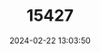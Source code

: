 ---
title: "15427"
category: "Orconectes mississippiensis"
draft: false
date: 2024-02-22 13:03:50
languages:
  English: ["Mississippi Crayfish"]
---